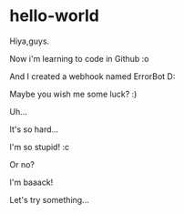 # hello-world
Hiya,guys.

Now i'm learning to code in Github :o

And I created a webhook named ErrorBot D:

Maybe you wish me some luck? :)

Uh...

It's so hard...

I'm so stupid! :c

Or no?

I'm baaack!

Let's try something...
